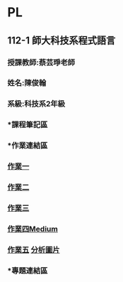 # PL

## 112-1 師大科技系程式語言

###  授課教師:蔡芸琤老師

###  姓名:陳俊翰
###  系級:科技系2年級
###  *課程筆記區 
###  *作業連結區
###  [作業一](https://github.com/nick399100/PL/blob/main/Homework1/HW1.ipynb)  
###  [作業二](https://github.com/nick399100/PL/blob/main/Homework2/HW2.ipynb)
###  [作業三](https://github.com/nick399100/PL/tree/main/Homework3)
###  [作業四](https://github.com/nick399100/PL/blob/main/Homework4/homework4.ipynb)[Medium](https://medium.com/@nick399100/程式語言-文字雲-632394f3c7c6)
###  [作業五](https://github.com/nick399100/PL/blob/main/Homework5/homework5.ipynb) [分析圖片](https://github.com/nick399100/PL/blob/main/Homework5/LDA%E5%88%86%E6%9E%90%E5%9C%96%E7%89%87.png)

###  *專題連結區

